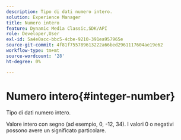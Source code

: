 ```yaml
---
description: Tipo di dati numero intero.
solution: Experience Manager
title: Numero intero
feature: Dynamic Media Classic,SDK/API
role: Developer,User
exl-id: 5a4e0acc-bbc5-4cbe-9210-391ea957965e
source-git-commit: 4f81f755789613222a66bed2961117604ae19e62
workflow-type: tm+mt
source-wordcount: '28'
ht-degree: 0%

---
```


# Numero intero{#integer-number}

Tipo di dati numero intero.

Valore intero con segno (ad esempio, 0, -12, 34). I valori 0 o negativi possono avere un significato particolare.
